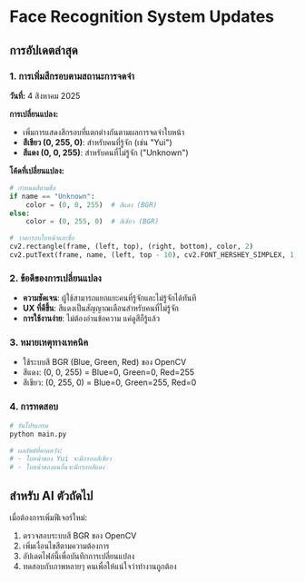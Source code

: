 # Face Recognition System Updates

## การอัปเดตล่าสุด

### 1. การเพิ่มสีกรอบตามสถานะการจดจำ
**วันที่:** 4 สิงหาคม 2025

**การเปลี่ยนแปลง:**
- เพิ่มการแสดงสีกรอบที่แตกต่างกันตามผลการจดจำใบหน้า
- **สีเขียว (0, 255, 0)**: สำหรับคนที่รู้จัก (เช่น "Yui")
- **สีแดง (0, 0, 255)**: สำหรับคนที่ไม่รู้จัก ("Unknown")

**โค้ดที่เปลี่ยนแปลง:**
```python
# กำหนดสีตามชื่อ
if name == "Unknown":
    color = (0, 0, 255)  # สีแดง (BGR)
else:
    color = (0, 255, 0)  # สีเขียว (BGR)

# วาดกรอบใบหน้าและชื่อ
cv2.rectangle(frame, (left, top), (right, bottom), color, 2)
cv2.putText(frame, name, (left, top - 10), cv2.FONT_HERSHEY_SIMPLEX, 1, color, 2)
```

### 2. ข้อดีของการเปลี่ยนแปลง
- **ความชัดเจน**: ผู้ใช้สามารถแยกแยะคนที่รู้จักและไม่รู้จักได้ทันที
- **UX ที่ดีขึ้น**: สีแดงเป็นสัญญาณเตือนสำหรับคนที่ไม่รู้จัก
- **การใช้งานง่าย**: ไม่ต้องอ่านข้อความ แค่ดูสีก็รู้แล้ว

### 3. หมายเหตุทางเทคนิค
- ใช้ระบบสี BGR (Blue, Green, Red) ของ OpenCV
- สีแดง: (0, 0, 255) = Blue=0, Green=0, Red=255
- สีเขียว: (0, 255, 0) = Blue=0, Green=255, Red=0

### 4. การทดสอบ
```bash
# รันโปรแกรม
python main.py

# ผลลัพธ์ที่คาดหวัง:
# - ใบหน้าของ Yui จะมีกรอบสีเขียว
# - ใบหน้าของคนอื่นจะมีกรอบสีแดง
```

## สำหรับ AI ตัวถัดไป
เมื่อต้องการเพิ่มฟีเจอร์ใหม่:
1. ตรวจสอบระบบสี BGR ของ OpenCV
2. เพิ่มเงื่อนไขสีตามความต้องการ
3. อัปเดตไฟล์นี้เพื่อบันทึกการเปลี่ยนแปลง
4. ทดสอบกับภาพหลายๆ คนเพื่อให้แน่ใจว่าทำงานถูกต้อง 